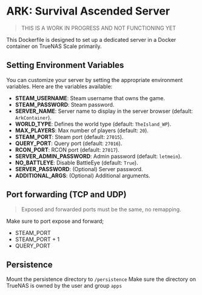 # ARK: Survival Ascended Server

> THIS IS A WORK IN PROGRESS AND NOT FUNCTIONING YET

This Dockerfile is designed to set up a dedicated server in a Docker container on TrueNAS Scale primarily.

## Setting Environment Variables

You can customize your server by setting the appropriate environment variables. Here are the variables available:

- **STEAM_USERNAME**: Steam username that owns the game.
- **STEAM_PASSWORD**: Steam password.
- **SERVER_NAME**: Server name to display in the server browser (default: `ArkContainer`).
- **WORLD_TYPE**: Defines the world type (default: `TheIsland_WP`).
- **MAX_PLAYERS**: Max number of players (default: `20`).
- **STEAM_PORT**: Steam port (default: `27015`).
- **QUERY_PORT**: Query port (default: `27016`).
- **RCON_PORT**: RCON port (default: `27017`).
- **SERVER_ADMIN_PASSWORD**: Admin password (default: `letmein`).
- **NO_BATTLEYE**: Disable BattleEye (default: `True`).
- **SERVER_PASSWORD**: (Optional) Server password.
- **ADDITIONAL_ARGS**: (Optional) Additional arguments.

## Port forwarding (TCP and UDP)

> Exposed and forwarded ports must be the same, no remapping.

Make sure to port expose and forward;
- STEAM_PORT
- STEAM_PORT + 1
- QUERY_PORT

## Persistence

Mount the persistence directory to `/persistence`
Make sure the directory on TrueNAS is owned by the user and group `apps`
